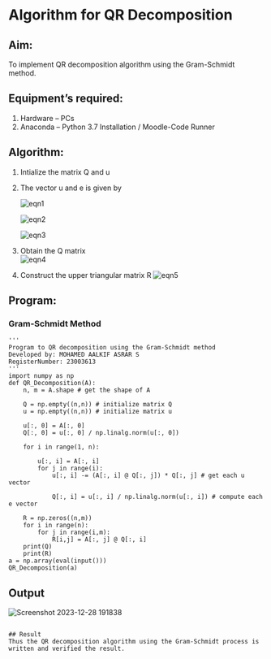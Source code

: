 # Algorithm for QR Decomposition
## Aim:
To implement QR decomposition algorithm using the Gram-Schmidt method.
## Equipment’s required:
1.	Hardware – PCs
2.	Anaconda – Python 3.7 Installation / Moodle-Code Runner
## Algorithm:
1.	Intialize the matrix Q and u
2.	The vector u and e is given by

    ![eqn1](./ex4.jpg)

    ![eqn2](./ex6.jpg)

    ![eqn3](./ex3.jpg)

3.	Obtain the Q matrix   
    ![eqn4](./ex1.jpg)
4.	Construct the upper triangular matrix R
    ![eqn5](./ex2.jpg)



## Program:

### Gram-Schmidt Method
```
''' 
Program to QR decomposition using the Gram-Schmidt method
Developed by: MOHAMED AALKIF ASRAR S
RegisterNumber: 23003613
'''
import numpy as np
def QR_Decomposition(A):
    n, m = A.shape # get the shape of A
    
    Q = np.empty((n,n)) # initialize matrix Q
    u = np.empty((n,n)) # initialize matrix u
    
    u[:, 0] = A[:, 0]
    Q[:, 0] = u[:, 0] / np.linalg.norm(u[:, 0])
    
    for i in range(1, n):
        
        u[:, i] = A[:, i]
        for j in range(i):
            u[:, i] -= (A[:, i] @ Q[:, j]) * Q[:, j] # get each u vector
            
            Q[:, i] = u[:, i] / np.linalg.norm(u[:, i]) # compute each e vector
            
    R = np.zeros((n,m))
    for i in range(n):
        for j in range(i,m):
            R[i,j] = A[:, j] @ Q[:, i]
    print(Q)
    print(R)
a = np.array(eval(input()))
QR_Decomposition(a)

```

## Output
![Screenshot 2023-12-28 191838](https://github.com/MOHAMEDAAKIFASRAR/QRdecomposition/assets/148514683/76b78517-5af9-4288-ac53-34200ff40078)


```

## Result
Thus the QR decomposition algorithm using the Gram-Schmidt process is written and verified the result.
